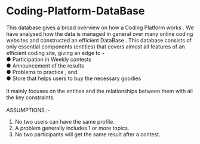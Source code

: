 # Coding-Platform-DataBase
This database gives a broad overview on how a Coding Platform works . We have analysed how the data is managed in general over many online coding websites and constructed an efficient DataBase .
This database consists of only essential components (entities) that covers almost all features of an efficient coding site, giving an edge to - <br/>● Participation in Weekly contests
<br/>
● Announcement of the results
<br/>
● Problems to practice , and
<br/>
● Store that helps users to buy the necessary goodies 
<br/><br/>
It mainly focuses on the entities and the relationships between them with all the key constraints.
<br/><br/>
ASSUMPTIONS :-
1. No two users can have the same profile.
2. A problem generally includes 1 or more topics.
3. No two participants will get the same result after a contest.
